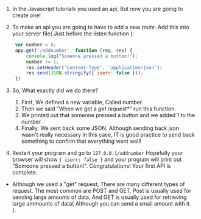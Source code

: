 1. In the Javascript tutorials you used an api, But now you are going to create one!
2. To make an api you are going to have to add a new _route_. Add this into your server file\( Just before the listen function \):

   ```js
    var number = 0;
    app.get('/addnumber', function (req, res) {
        console.log("Someone pressed a button!");
        number += 1;
        res.setHeader('Content-Type', 'application/json');
        res.send(JSON.stringify({ iserr: false }));
    })
   ```

3. So, What exactly did we do there?  
   1. First, We defined a new variable, Called number.  
   2. Then we said "When we get a _get request\*_" run this function.  
   3. We printed out that someone pressed a button and we added 1 to the number.  
   4. Finally, We sent back some JSON. Although sending back json wasn't really necessary in this case, IT is good practice to send back something to confirm that everything went well!

4. Restart your program and go to `127.0.0.1/addnumber` Hopefully your browser will show `{ iserr: false }` and your program will print out "Someone pressed a button!". Congratulations! Your first API is complete.

* Although we used a "get" request, There are many different types of request. The most common are POST and GET. Post is usually used for sending large amounts of data, And GET is usually used for retrieving large ammounts of data\( Although you can send a small amount with it. \).




